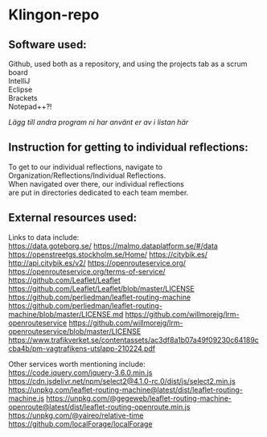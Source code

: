 # Klingon-repo

## Software used:
   Github, used both as a repository, and using the projects tab as a scrum board <br>
   IntelliJ <br>
   Eclipse <br>
   Brackets <br>
   Notepad++?!
   
   *Lägg till andra program ni har använt er av i listan här*
   
## Instruction for getting to individual reflections:
   To get to our individual reflections, navigate to <br>
   Organization/Reflections/Individual Reflections. <br>
   When navigated over there, our individual reflections <br>
   are put in directories dedicated to each team member.

## External resources used:
   Links to data include: <br>
   https://data.goteborg.se/
   https://malmo.dataplatform.se/#/data
   https://openstreetgs.stockholm.se/Home/
   https://citybik.es/
   http://api.citybik.es/v2/
   https://openrouteservice.org/
   https://openrouteservice.org/terms-of-service/
   https://github.com/Leaflet/Leaflet
   https://github.com/Leaflet/Leaflet/blob/master/LICENSE
   https://github.com/perliedman/leaflet-routing-machine
   https://github.com/perliedman/leaflet-routing-machine/blob/master/LICENSE.md
   https://github.com/willmorejg/lrm-openrouteservice
   https://github.com/willmorejg/lrm-openrouteservice/blob/master/LICENSE
   https://www.trafikverket.se/contentassets/ac3df8a1b07a49f09230c64189ccba4b/pm-vagtrafikens-utslapp-210224.pdf
   
   Other services worth mentioning include: <br>
   https://code.jquery.com/jquery-3.6.0.min.js
   https://cdn.jsdelivr.net/npm/select2@4.1.0-rc.0/dist/js/select2.min.js
   https://unpkg.com/leaflet-routing-machine@latest/dist/leaflet-routing-machine.js
   https://unpkg.com/@gegeweb/leaflet-routing-machine-openroute@latest/dist/leaflet-routing-openroute.min.js
   https://unpkg.com/@yaireo/relative-time
   https://github.com/localForage/localForage
